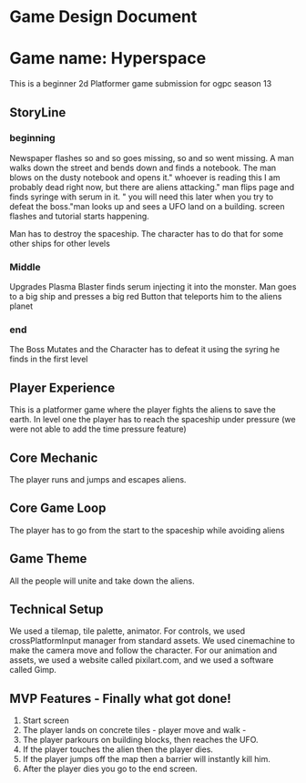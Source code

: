 # Game Design Document

# Game name: Hyperspace
This is a beginner 2d Platformer game submission for ogpc season 13

## StoryLine

### beginning
Newspaper flashes so and so goes missing, so and so went missing. A man walks down the street and bends down and finds a notebook. The man blows on the dusty notebook and opens it." whoever is reading this I am probably dead right now, but there are aliens attacking." man flips page and finds syringe with serum in it. " you will need this later when you try to defeat the boss."man looks up and sees a UFO land on a building. screen flashes and tutorial starts happening.

Man has to destroy the spaceship. The character has to do that for some other ships for other levels
### Middle
Upgrades Plasma Blaster finds serum injecting it into the monster. Man goes to a big ship and presses a big red Button that teleports him to the aliens planet

### end
The Boss Mutates and the Character has to defeat it using the syring he finds in the first level



## Player Experience
This is a platformer game where the player fights the aliens to save the earth. In level one the player has to reach the spaceship under pressure (we were not able to add the time pressure feature)

## Core Mechanic
The player runs and jumps and escapes aliens. 

## Core Game Loop
 The player has to go from the start to the spaceship while avoiding aliens

## Game Theme
All the people will unite and take down the aliens.

## Technical Setup
We used a tilemap, tile palette, animator. For controls, we used crossPlatformInput manager from standard assets. We used cinemachine to make the camera 
move and follow the character. For our animation and assets, we used a website called pixilart.com, and we used a software called Gimp. 


## MVP Features - Finally what got done!

1. Start screen
2. The player lands on concrete tiles - player move and walk - 
3. The player parkours on building blocks, then reaches the UFO.
4. If the player touches the alien then the player dies. 
5. If the player jumps off the map then a barrier will instantly kill him.
6. After the player dies you go to the end screen.
